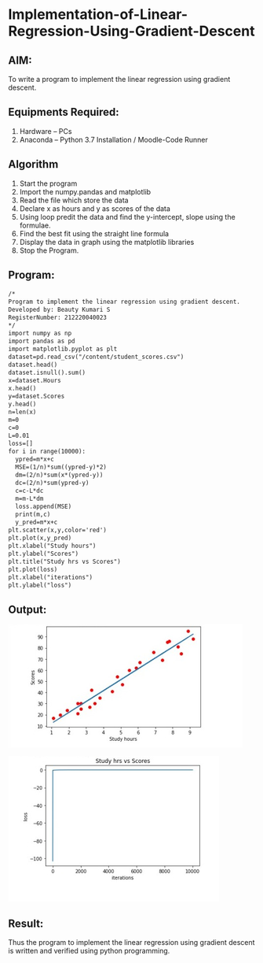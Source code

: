 # Implementation-of-Linear-Regression-Using-Gradient-Descent

## AIM:
To write a program to implement the linear regression using gradient descent.

## Equipments Required:
1. Hardware – PCs
2. Anaconda – Python 3.7 Installation / Moodle-Code Runner

## Algorithm
1. Start the program
2. Import the numpy.pandas and matplotlib
3. Read the file which store the data
4. Declare x as hours and y as scores of the data
5. Using loop predit the data and find the      y-intercept, slope using the formulae.
6. Find the best fit using the straight line formula
7. Display the data in graph using the matplotlib libraries 
8. Stop the Program.

## Program:
```
/*
Program to implement the linear regression using gradient descent.
Developed by: Beauty Kumari S
RegisterNumber: 212220040023  
*/
import numpy as np
import pandas as pd
import matplotlib.pyplot as plt
dataset=pd.read_csv("/content/student_scores.csv")
dataset.head()
dataset.isnull().sum()
x=dataset.Hours
x.head()
y=dataset.Scores
y.head()
n=len(x)
m=0
c=0
L=0.01
loss=[]
for i in range(10000):
  ypred=m*x+c
  MSE=(1/n)*sum((ypred-y)*2)
  dm=(2/n)*sum(x*(ypred-y))
  dc=(2/n)*sum(ypred-y)
  c=c-L*dc
  m=m-L*dm
  loss.append(MSE)
  print(m,c)
  y_pred=m*x+c
plt.scatter(x,y,color='red')
plt.plot(x,y_pred)
plt.xlabel("Study hours")
plt.ylabel("Scores")
plt.title("Study hrs vs Scores")
plt.plot(loss)
plt.xlabel("iterations")
plt.ylabel("loss")
```

## Output:
![linear regression using gradient descent](./images/op1.jpeg)

![linear regression using gradient descent](./images/op2.jpeg)

## Result:
Thus the program to implement the linear regression using gradient descent is written and verified using python programming.
